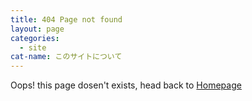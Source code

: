 ```yaml
---
title: 404 Page not found
layout: page
categories: 
  - site
cat-name: このサイトについて
---
```



Oops! this page dosen't exists, head back to [Homepage]({{site.baseurl}})
